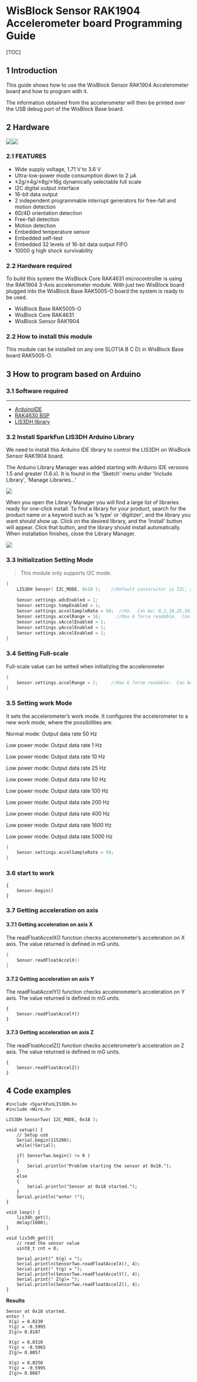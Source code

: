 # WisBlock Sensor RAK1904 Accelerometer board Programming Guide

[TOC]

## 1 Introduction

This guide shows how to use the WisBlock Sensor RAK1904 Accelerometer board and how to program with it.

The information obtained from the accelerometer will then be printed over the USB debug port of the WisBlock Base board.

## 2 Hardware

![](Images/RAK1904_Back_01.png)![](Images/RAK1904_Front_01.png)



### 2.1 FEATURES

- Wide supply voltage, 1.71 V to 3.6 V
- Ultra-low-power mode consumption down to 2 μA
- ±2g/±4g/±8g/±16g dynamically selectable full scale
- I2C digital output interface
- 16-bit data output
- 2 independent programmable interrupt generators for free-fall and motion detection
- 6D/4D orientation detection
- Free-fall detection
- Motion detection
- Embedded temperature sensor
- Embedded self-test
- Embedded 32 levels of 16-bit data output FIFO
- 10000 g high shock survivability

### 2.2 Hardware required

To build this system the WisBlock Core RAK4631 microcontroller is using the RAK1904 3-Axis accelerometer module. With just two WisBlock board plugged into the WisBlock Base RAK5005-O board the system is ready to be used.

- WisBlock Base RAK5005-O
- WisBlock Core RAK4631
- WisBlock Sensor RAK1904

### 2.2 How to install this module

This module can be installed on any one SLOT(A B C D) in WisBlock Base board RAK5005-O.

## 3 How to program based on Arduino

### 3.1 Software required

----

- [ArduinoIDE](https://www.arduino.cc/en/Main/Software)
- [RAK4630 BSP](https://github.com/RAKWireless/RAK-nRF52-Arduino)
- [LIS3DH library](https://github.com/sparkfun/SparkFun_LIS3DH_Arduino_Library)

### 3.2 Install SparkFun LIS3DH Arduino Library

We need to install this Arduino IDE library to control the LIS3DH on WisBlock Sensor RAK1904 board.

The Arduino Library Manager was added starting with Arduino IDE versions 1.5 and greater (1.6.x). It is found in the 'Sketch' menu under 'Include Library', 'Manage Libraries...'

![](Images/Sketch-Manage-Libraries.png)

When you open the Library Manager you will find a large list of libraries ready for one-click install. To find a library for your product, search for the product name or a keyword such as 'k type' or 'digitizer', and the library you want should show up. Click on the desired library, and the 'Install' button will appear. Click that button, and the library should install automatically. When installation finishes, close the Library Manager.

![](Images/Library-list.png)

### 3.3 Initialization Setting Mode

> This module only supports I2C mode.

```c
{
	LIS3DH Sensor( I2C_MODE, 0x18 );	//Default constructor is I2C, addr 0x18.
    
    Sensor.settings.adcEnabled = 1;
    Sensor.settings.tempEnabled = 1;
    Sensor.settings.accelSampleRate = 50;  //Hz.  Can be: 0,1,10,25,50,100,200,400,1600,5000 Hz
    Sensor.settings.accelRange = 16;      //Max G force readable.  Can be: 2(default), 4, 8, 16
    Sensor.settings.xAccelEnabled = 1;
    Sensor.settings.yAccelEnabled = 1;
    Sensor.settings.zAccelEnabled = 1;
}
```

### 3.4 Setting Full-scale

Full-scale value can be setted when initializing the accelerometer

```c
{
	Sensor.settings.accelRange = 2;		//Max G force readable.  Can be: 2(default), 4, 8, 16
}
```

### 3.5 Setting work Mode

It sets the accelerometer’s work mode. It configures the accelerometer to a new work mode, where the possibilities are:

Normal mode: Output data rate 50 Hz 

Low power mode: Output data rate 1 Hz 

Low power mode: Output data rate 10 Hz 

Low power mode: Output data rate 25 Hz 

Low power mode: Output data rate 50 Hz 

Low power mode: Output data rate 100 Hz

Low power mode: Output data rate 200 Hz

Low power mode: Output data rate 400 Hz

Low power mode: Output data rate 1600 Hz

Low power mode: Output data rate 5000 Hz

```c
{
	Sensor.settings.accelSampleRate = 50;
}
```

### 3.6 start to work

```
{
	Sensor.begin()
}
```

### 3.7 Getting acceleration on axis

#### 3.7.1 Getting acceleration on axis X

The readFloatAccelX() function checks accelerometer’s acceleration on X axis. The value returned is defined in mG units.

```c
{
	Sensor.readFloatAccelX()
}	
```

#### 3.7.2 Getting acceleration on axis Y

The readFloatAccelY() function checks accelerometer’s acceleration on Y axis. The value returned is defined in mG units.

```
{
	Sensor.readFloatAccelY()
}
```

#### 3.7.3 Getting acceleration on axis Z

The readFloatAccelZ() function checks accelerometer’s acceleration on Z axis. The value returned is defined in mG units.

```
{
	Sensor.readFloatAccelZ()
}
```

## 4 Code examples

```
#include <SparkFunLIS3DH.h> 
#include <Wire.h>

LIS3DH SensorTwo( I2C_MODE, 0x18 );

void setup() {
    // Setup usb 
    Serial.begin(115200);
    while(!Serial);

    if( SensorTwo.begin() != 0 )
    {
    	Serial.println("Problem starting the sensor at 0x18.");
    }
    else
    {
    	Serial.println("Sensor at 0x18 started.");
    }
    Serial.println("enter !");
}

void loop() {
    lis3dh_get();
    delay(1000);
}

void lis3dh_get(){
    // read the sensor value
    uint8_t cnt = 0;

    Serial.print(" X(g) = ");
    Serial.println(SensorTwo.readFloatAccelX(), 4);
    Serial.print(" Y(g) = ");
    Serial.println(SensorTwo.readFloatAccelY(), 4);
    Serial.print(" Z(g)= ");
    Serial.println(SensorTwo.readFloatAccelZ(), 4);
}
```

**Results**

```
Sensor at 0x18 started.
enter !
 X(g) = 0.0230
 Y(g) = -0.5995
 Z(g)= 0.8187

 X(g) = 0.0310
 Y(g) = -0.5965
 Z(g)= 0.8057

 X(g) = 0.0250
 Y(g) = -0.5995
 Z(g)= 0.8087
```
